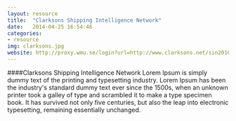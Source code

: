 ```yaml
---
layout: resource 
title:  "Clarksons Shipping Intelligence Network"
date:   2014-04-25 16:54:46
categories:
- resource 
img: clarksons.jpg
website: http://proxy.wmu.se/login?url=http://www.clarksons.net/sin2010 
---
```

####Clarksons Shipping Intelligence Network 
Lorem Ipsum is simply dummy text of the printing and typesetting industry. Lorem Ipsum has been the industry's standard dummy text ever since the 1500s, when an unknown printer took a galley of type and scrambled it to make a type specimen book. It has survived not only five centuries, but also the leap into electronic typesetting, remaining essentially unchanged.
